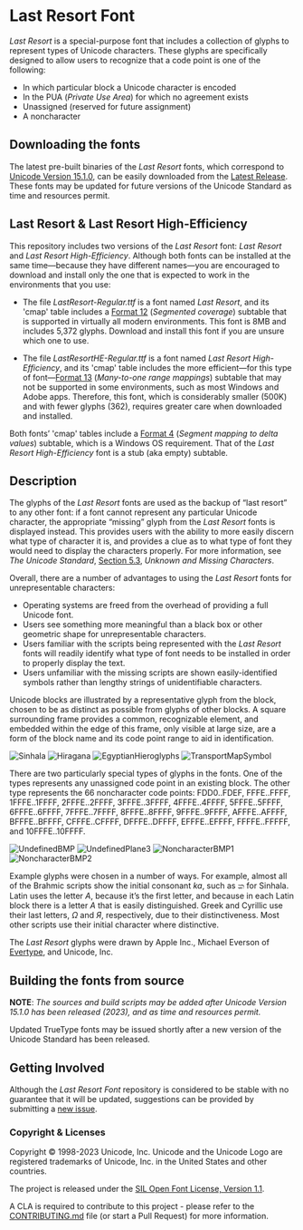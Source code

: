 # Last Resort Font

*Last Resort* is a special-purpose font that includes a collection of glyphs to represent types of Unicode characters. These glyphs are specifically designed to allow users to recognize that a code point is one of the following:

* In which particular block a Unicode character is encoded
* In the PUA (*Private Use Area*) for which no agreement exists
* Unassigned (reserved for future assignment)
* A noncharacter

## Downloading the fonts

The latest pre-built binaries of the *Last Resort* fonts, which correspond to [Unicode Version 15.1.0](https://www.unicode.org/versions/Unicode15.1.0/), can be easily downloaded from the [Latest Release](https://github.com/unicode-org/last-resort-font/releases/latest/). These fonts may be updated for future versions of the Unicode Standard as time and resources permit.

## Last Resort &amp; Last Resort High-Efficiency

This repository includes two versions of the *Last Resort* font: *Last Resort* and *Last Resort High-Efficiency*. Although both fonts can be installed at the same time—because they have different names—you are encouraged to download and install only the one that is expected to work in the environments that you use:

* The file *LastResort-Regular.ttf* is a font named *Last Resort*, and its 'cmap' table includes a [Format 12](https://docs.microsoft.com/en-us/typography/opentype/spec/cmap#format-12-segmented-coverage) (*Segmented coverage*) subtable that is supported in virtually all modern environments. This font is 8MB and includes 5,372 glyphs. Download and install this font if you are unsure which one to use.

* The file *LastResortHE-Regular.ttf* is a font named *Last Resort High-Efficiency*, and its 'cmap' table includes the more efficient—for this type of font—[Format 13](https://docs.microsoft.com/en-us/typography/opentype/spec/cmap#format-13-many-to-one-range-mappings) (*Many-to-one range mappings*) subtable that may not be supported in some environments, such as most Windows and Adobe apps. Therefore, this font, which is considerably smaller (500K) and with fewer glyphs (362), requires greater care when downloaded and installed.

Both fonts’ 'cmap' tables include a [Format 4](https://docs.microsoft.com/en-us/typography/opentype/spec/cmap#format-4-segment-mapping-to-delta-values) (*Segment mapping to delta values*) subtable, which is a Windows OS requirement. That of the *Last Resort High-Efficiency* font is a stub (aka empty) subtable.

## Description

The glyphs of the *Last Resort* fonts are used as the backup of “last resort” to any other font: if a font cannot represent any particular Unicode character, the appropriate “missing” glyph from the *Last Resort* fonts is displayed instead. This provides users with the ability to more easily discern what type of character it is, and provides a clue as to what type of font they would need to display the characters properly. For more information, see *The Unicode Standard*, [Section 5.3](https://www.unicode.org/versions/Unicode15.0.0/ch05.pdf), *Unknown and Missing Characters*.

Overall, there are a number of advantages to using the *Last Resort* fonts for unrepresentable characters:

* Operating systems are freed from the overhead of providing a full Unicode font.
* Users see something more meaningful than a black box or other geometric shape for unrepresentable characters.
* Users familiar with the scripts being represented with the *Last Resort* fonts will readily identify what type of font needs to be installed in order to properly display the text.
* Users unfamiliar with the missing scripts are shown easily-identified symbols rather than lengthy strings of unidentifiable characters.

Unicode blocks are illustrated by a representative glyph from the block, chosen to be as distinct as possible from glyphs of other blocks. A square surrounding frame provides a common, recognizable element, and embedded within the edge of this frame, only visible at large size, are a form of the block name and its code point range to aid in identification.

![Sinhala](./images/LRSinhala.gif)&nbsp;![Hiragana](./images/LRHiragana.gif)&nbsp;![EgyptianHieroglyphs](./images/LREgyptianHieroglyphs.gif)&nbsp;![TransportMapSymbol](./images/LRTransportMapSymbols.gif)

There are two particularly special types of glyphs in the fonts. One of the types represents any unassigned code point in an existing block. The other type represents the 66 noncharacter code points: FDD0..FDEF, FFFE..FFFF, 1FFFE..1FFFF, 2FFFE..2FFFF, 3FFFE..3FFFF, 4FFFE..4FFFF, 5FFFE..5FFFF, 6FFFE..6FFFF, 7FFFE..7FFFF, 8FFFE..8FFFF, 9FFFE..9FFFF, AFFFE..AFFFF, BFFFE..BFFFF, CFFFE..CFFFF, DFFFE..DFFFF, EFFFE..EFFFF, FFFFE..FFFFF, and 10FFFE..10FFFF.

![UndefinedBMP](./images/LRUndefinedBMP.gif)&nbsp;![UndefinedPlane3](./images/LRUndefinedPlane3.gif)&nbsp;![NoncharacterBMP1](./images/LRNoncharacterBMP1.gif)&nbsp;![NoncharacterBMP2](./images/LRNoncharacterBMP2.gif)

Example glyphs were chosen in a number of ways. For example, almost all of the Brahmic scripts show the initial consonant *ka*, such as ක for Sinhala. Latin uses the letter *A*, because it’s the first letter, and because in each Latin block there is a letter *A* that is easily distinguished. Greek and Cyrillic use their last letters, *Ω* and *Я*, respectively, due to their distinctiveness. Most other scripts use their initial character where distinctive.

The *Last Resort* glyphs were drawn by Apple Inc., Michael Everson of [Evertype](https://www.evertype.com/), and Unicode, Inc.

## Building the fonts from source

**NOTE**: *The sources and build scripts may be added after Unicode Version 15.1.0 has been released (2023), and as time and resources permit.*

Updated TrueType fonts may be issued shortly after a new version of the Unicode Standard has been released.

## Getting Involved

Although the *Last Resort Font* repository is considered to be stable with no guarantee that it will be updated, suggestions can be provided by submitting a [new issue](https://github.com/unicode-org/last-resort-font/issues/new).

### Copyright & Licenses

Copyright © 1998-2023 Unicode, Inc. Unicode and the Unicode Logo are registered trademarks of Unicode, Inc. in the United States and other countries.

The project is released under the [SIL Open Font License, Version 1.1](./LICENSE).

A CLA is required to contribute to this project - please refer to the [CONTRIBUTING.md](https://github.com/unicode-org/.github/blob/main/.github/CONTRIBUTING.md) file (or start a Pull Request) for more information.

